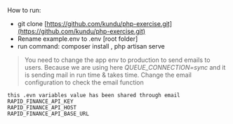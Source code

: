 How to run:

*   git clone [https://github.com/kundu/php-exercise.git](https://github.com/kundu/php-exercise.git)
*   Rename example.env to .env \[root folder\] 
*   run command: composer install , php artisan serve 

> You need to change the app env to production to send emails to users. Because we are using here _QUEUE\_CONNECTION=sync_ and it is sending mail in run time & takes time. Change the email configuration to check the email function

```plaintext
this .evn variables value has been shared through email 
RAPID_FINANCE_API_KEY
RAPID_FINANCE_API_HOST
RAPID_FINANCE_API_BASE_URL
```
